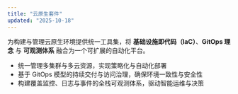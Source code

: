 ```yaml
---
title: "云原生套件"
updated: "2025-10-18"
---
```

为构建与管理云原生环境提供统一工具集，将 **基础设施即代码（IaC）**、**GitOps 理念** 与 **可观测体系** 融合为一个可扩展的自动化平台。

- 统一管理多集群与多云资源，实现策略化与自动化部署  
- 基于 GitOps 模型的持续交付与访问治理，确保环境一致性与安全性  
- 构建覆盖监控、日志与事件的全栈可观测体系，驱动智能运维与决策

